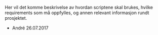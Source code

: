 Her vil det komme beskrivelse av hvordan scriptene skal brukes, hvilke 
requirements som må oppfylles, og annen relevant informasjon rundt prosjektet.

- André 26.07.2017
